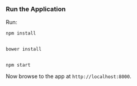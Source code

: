 
### Run the Application

Run:
```
npm install

```
```

bower install

```
```

npm start

```

Now browse to the app at `http://localhost:8000`.
